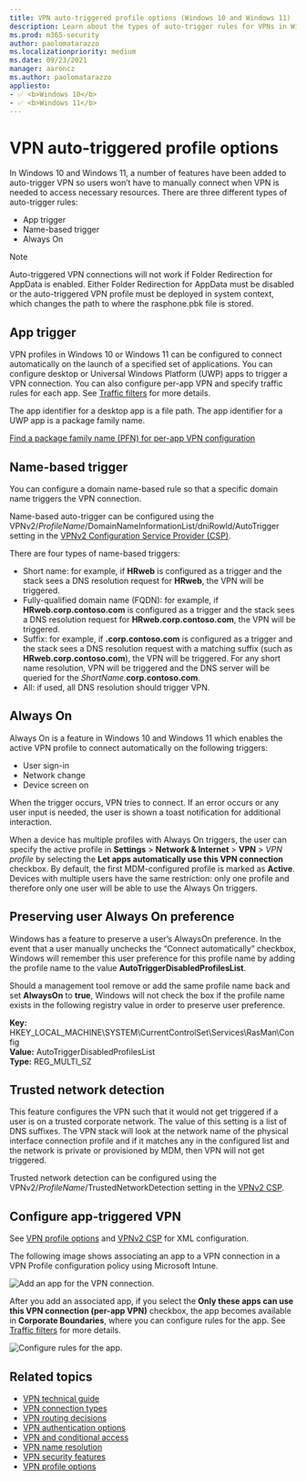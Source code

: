 ```yaml
---
title: VPN auto-triggered profile options (Windows 10 and Windows 11)
description: Learn about the types of auto-trigger rules for VPNs in Windows, which start a VPN when it is needed to access a resource.
ms.prod: m365-security
author: paolomatarazzo
ms.localizationpriority: medium
ms.date: 09/23/2021
manager: aaroncz
ms.author: paolomatarazzo
appliesto:
- ✅ <b>Windows 10</b>
- ✅ <b>Windows 11</b>
---
```


# VPN auto-triggered profile options

In Windows 10 and Windows 11, a number of features have been added to auto-trigger VPN so users won’t have to manually connect when VPN is needed to access necessary resources. There are three different types of auto-trigger rules: 

- App trigger
- Name-based trigger
- Always On

> [!NOTE]
> Auto-triggered VPN connections will not work if Folder Redirection for AppData is enabled. Either Folder Redirection for AppData must be disabled or the auto-triggered VPN profile must be deployed in system context, which changes the path to where the rasphone.pbk file is stored.


## App trigger

VPN profiles in Windows 10 or Windows 11 can be configured to connect automatically on the launch of a specified set of applications. You can configure desktop or Universal Windows Platform (UWP) apps to trigger a VPN connection. You can also configure per-app VPN and specify traffic rules for each app. See [Traffic filters](vpn-security-features.md#traffic-filters) for more details.

The app identifier for a desktop app is a file path. The app identifier for a UWP app is a package family name.

[Find a package family name (PFN) for per-app VPN configuration](/mem/configmgr/protect/deploy-use/find-a-pfn-for-per-app-vpn)

## Name-based trigger

You can configure a domain name-based rule so that a specific domain name triggers the VPN connection.
 
Name-based auto-trigger can be configured using the VPNv2/*ProfileName*/DomainNameInformationList/dniRowId/AutoTrigger setting in the [VPNv2 Configuration Service Provider (CSP)](/windows/client-management/mdm/vpnv2-csp).

There are four types of name-based triggers:

- Short name: for example, if **HRweb** is configured as a trigger and the stack sees a DNS resolution request for **HRweb**, the VPN will be triggered.
- Fully-qualified domain name (FQDN): for example, if **HRweb.corp.contoso.com** is configured as a trigger and the stack sees a DNS resolution request for **HRweb.corp.contoso.com**, the VPN will be triggered.
- Suffix: for example, if **.corp.contoso.com** is configured as a trigger and the stack sees a DNS resolution request with a matching suffix (such as **HRweb.corp.contoso.com**), the VPN will be triggered. For any short name resolution, VPN will be triggered and the DNS server will be queried for the *ShortName*.**corp.contoso.com**.
- All: if used, all DNS resolution should trigger VPN.


## Always On

Always On is a feature in Windows 10 and Windows 11 which enables the active VPN profile to connect automatically on the following triggers: 

- User sign-in 
- Network change 
- Device screen on 

When the trigger occurs, VPN tries to connect. If an error occurs or any user input is needed, the user is shown a toast notification for additional interaction.


When a device has multiple profiles with Always On triggers, the user can specify the active profile in **Settings** > **Network & Internet** > **VPN** > *VPN profile* by selecting the **Let apps automatically use this VPN connection** checkbox. By default, the first MDM-configured profile is marked as **Active**. Devices with multiple users have the same restriction: only one profile and therefore only one user will be able to use the Always On triggers.

## Preserving user Always On preference

Windows has a feature to preserve a user’s AlwaysOn preference.  In the event that a user manually unchecks the “Connect automatically” checkbox, Windows will remember this user preference for this profile name by adding the profile name to the value **AutoTriggerDisabledProfilesList**.  

Should a management tool remove or add the same profile name back and set **AlwaysOn** to **true**, Windows will not check the box if the profile name exists in the following registry value in order to preserve user preference.

**Key:** HKEY_LOCAL_MACHINE\SYSTEM\CurrentControlSet\Services\RasMan\Config<br/>
**Value:** AutoTriggerDisabledProfilesList<br/>
**Type:** REG_MULTI_SZ


## Trusted network detection

This feature configures the VPN such that it would not get triggered if a user is on a trusted corporate network. The value of this setting is a list of DNS suffixes. The VPN stack will look at the network name of the physical interface connection profile and if it matches any in the configured list and the network is private or provisioned by MDM, then VPN will not get triggered.

Trusted network detection can be configured using the VPNv2/*ProfileName*/TrustedNetworkDetection setting in the [VPNv2 CSP](/windows/client-management/mdm/vpnv2-csp).


## Configure app-triggered VPN

See [VPN profile options](vpn-profile-options.md) and [VPNv2 CSP](/windows/client-management/mdm/vpnv2-csp) for XML configuration. 

The following image shows associating an app to a VPN connection in a VPN Profile configuration policy using Microsoft Intune.

![Add an app for the VPN connection.](images/vpn-app-trigger.png)

After you add an associated app, if you select the **Only these apps can use this VPN connection (per-app VPN)** checkbox, the app becomes available in **Corporate Boundaries**, where you can configure rules for the app. See [Traffic filters](vpn-security-features.md#traffic-filters) for more details. 

![Configure rules for the app.](images/vpn-app-rules.png)

## Related topics

- [VPN technical guide](vpn-guide.md)
- [VPN connection types](vpn-connection-type.md)
- [VPN routing decisions](vpn-routing.md)
- [VPN authentication options](vpn-authentication.md)
- [VPN and conditional access](vpn-conditional-access.md)
- [VPN name resolution](vpn-name-resolution.md)
- [VPN security features](vpn-security-features.md)
- [VPN profile options](vpn-profile-options.md)
